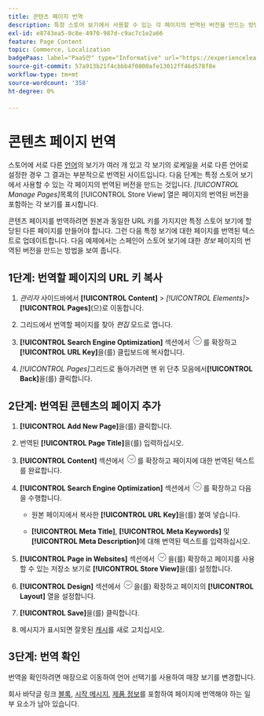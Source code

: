 ```yaml
---
title: 콘텐츠 페이지 번역
description: 특정 스토어 보기에서 사용할 수 있는 각 페이지의 번역된 버전을 만드는 방법을 알아봅니다.
exl-id: e8743ea5-0c8e-4970-987d-c9ac7c1e2a66
feature: Page Content
topic: Commerce, Localization
badgePaas: label="PaaS만" type="Informative" url="https://experienceleague.adobe.com/ko/docs/commerce/user-guides/product-solutions" tooltip="Adobe Commerce 온 클라우드 프로젝트(Adobe 관리 PaaS 인프라) 및 온프레미스 프로젝트에만 적용됩니다."
source-git-commit: 57a913b21f4cbbb4f0800afe13012ff46d578f8e
workflow-type: tm+mt
source-wordcount: '358'
ht-degree: 0%

---
```


# 콘텐츠 페이지 번역

스토어에 서로 다른 [언어](../stores-purchase/store-localize.md)의 보기가 여러 개 있고 각 보기의 로케일을 서로 다른 언어로 설정한 경우 그 결과는 부분적으로 번역된 사이트입니다. 다음 단계는 특정 스토어 보기에서 사용할 수 있는 각 페이지의 번역된 버전을 만드는 것입니다. _[!UICONTROL Manage Pages]_&#x200B;목록의 [!UICONTROL Store View] 열은 페이지의 번역된 버전을 포함하는 각 보기를 표시합니다.

콘텐츠 페이지를 번역하려면 원본과 동일한 URL 키를 가지지만 특정 스토어 보기에 할당된 다른 페이지를 만들어야 합니다. 그런 다음 특정 보기에 대한 페이지를 번역된 텍스트로 업데이트합니다. 다음 예제에서는 스페인어 스토어 보기에 대한 _정보_ 페이지의 번역된 버전을 만드는 방법을 보여 줍니다.

## 1단계: 번역할 페이지의 URL 키 복사

1. _관리자_ 사이드바에서 **[!UICONTROL Content]** > _[!UICONTROL Elements]_>**[!UICONTROL Pages]**(으)로 이동합니다.

1. 그리드에서 번역할 페이지를 찾아 _편집_ 모드로 엽니다.

1. **[!UICONTROL Search Engine Optimization]** 섹션에서 ![확장 선택기](../assets/icon-display-expand.png)를 확장하고 **[!UICONTROL URL Key]**&#x200B;을(를) 클립보드에 복사합니다.

1. _[!UICONTROL Pages]_&#x200B;그리드로 돌아가려면 맨 위 단추 모음에서&#x200B;**[!UICONTROL Back]**&#x200B;을(를) 클릭합니다.

## 2단계: 번역된 콘텐츠의 페이지 추가

1. **[!UICONTROL Add New Page]**&#x200B;을(를) 클릭합니다.

1. 번역된 **[!UICONTROL Page Title]**&#x200B;을(를) 입력하십시오.

1. **[!UICONTROL Content]** 섹션에서 ![확장 선택기](../assets/icon-display-expand.png)를 확장하고 페이지에 대한 번역된 텍스트를 완료합니다.

1. **[!UICONTROL Search Engine Optimization]** 섹션에서 ![확장 선택기](../assets/icon-display-expand.png)를 확장하고 다음을 수행합니다.

   - 원본 페이지에서 복사한 **[!UICONTROL URL Key]**&#x200B;을(를) 붙여 넣습니다.

   - **[!UICONTROL Meta Title]**, **[!UICONTROL Meta Keywords]** 및 **[!UICONTROL Meta Description]**&#x200B;에 대해 번역된 텍스트를 입력하십시오.

1. **[!UICONTROL Page in Websites]** 섹션에서 ![확장 선택기](../assets/icon-display-expand.png)을(를) 확장하고 페이지를 사용할 수 있는 저장소 보기로 **[!UICONTROL Store View]**&#x200B;을(를) 설정합니다.

1. **[!UICONTROL Design]** 섹션에서 ![확장 선택기](../assets/icon-display-expand.png)을(를) 확장하고 페이지의 **[!UICONTROL Layout]** 열을 설정합니다.

1. **[!UICONTROL Save]**&#x200B;을(를) 클릭합니다.

1. 메시지가 표시되면 잘못된 [캐시](../systems/cache-management.md)를 새로 고치십시오.

## 3단계: 번역 확인

번역을 확인하려면 매장으로 이동하여 언어 선택기를 사용하여 매장 보기를 변경합니다.

회사 바닥글 링크 [블록](block-add.md), [시작 메시지](../getting-started/storefront-branding.md#change-the-welcome-message), [제품 정보](../stores-purchase/store-localize.md#localize-products)를 포함하여 페이지에 번역해야 하는 일부 요소가 남아 있습니다.
